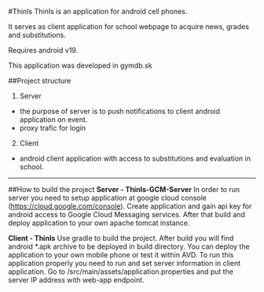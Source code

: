 #ThinIs
ThinIs is an application for android cell phones.

It serves as client application for school webpage to acquire news, grades and substitutions.

Requires android v19.

This application was developed in gymdb.sk

##Project structure

1. Server
  * the purpose of server is to push notifications to client android application on event.
  * proxy trafic for login
2. Client
  * android client application with access to substitutions and evaluation in school.

------
##How to build the project
<b>Server - ThinIs-GCM-Server</b>
In order to run server you need to setup application at google cloud console (https://cloud.google.com/console). Create application and gain api key for android access to Google Cloud Messaging services. After that build and deploy application to your own apache tomcat instance.

<b>Client - ThinIs</b>
Use gradle to build the project. After build you will find android *.apk archive to be deployed in build directory. You can deploy the application to your own mobile phone or test it within AVD.
To run this application properly you need to run and set server information in client application. Go to /src/main/assets/application.properties and put the server IP address with web-app endpoint.


